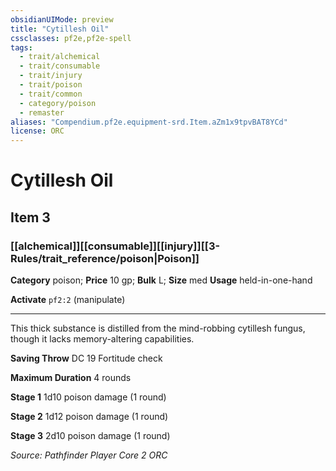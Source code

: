 ```yaml
---
obsidianUIMode: preview
title: "Cytillesh Oil"
cssclasses: pf2e,pf2e-spell
tags:
  - trait/alchemical
  - trait/consumable
  - trait/injury
  - trait/poison
  - trait/common
  - category/poison
  - remaster
aliases: "Compendium.pf2e.equipment-srd.Item.aZm1x9tpvBAT8YCd"
license: ORC
---
```

# Cytillesh Oil
## Item 3
### [[alchemical]][[consumable]][[injury]][[3-Rules/trait_reference/poison|Poison]]

**Category** poison; 
**Price** 10 gp; 
**Bulk** L; **Size** med
**Usage** held-in-one-hand

**Activate** `pf2:2` (manipulate)

* * *

This thick substance is distilled from the mind-robbing cytillesh fungus, though it lacks memory-altering capabilities.

**Saving Throw** DC 19 Fortitude check

**Maximum Duration** 4 rounds

**Stage 1** 1d10 poison damage (1 round)

**Stage 2** 1d12 poison damage (1 round)

**Stage 3** 2d10 poison damage (1 round)

*Source: Pathfinder Player Core 2*
*ORC*